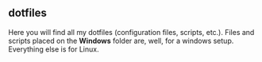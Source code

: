 ## dotfiles

Here you will find all my dotfiles (configuration files, scripts, etc.). Files and scripts placed on the **Windows** folder are, well, for a windows setup. Everything else is for Linux.
